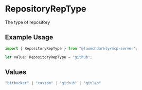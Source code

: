 # RepositoryRepType

The type of repository

## Example Usage

```typescript
import { RepositoryRepType } from "@launchdarkly/mcp-server";

let value: RepositoryRepType = "github";
```

## Values

```typescript
"bitbucket" | "custom" | "github" | "gitlab"
```